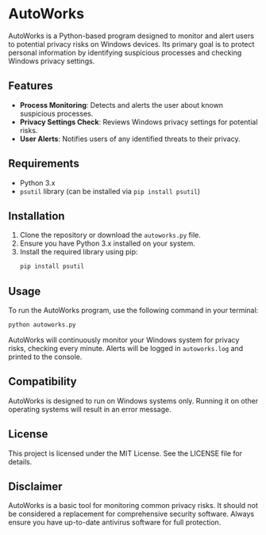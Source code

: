 # AutoWorks

AutoWorks is a Python-based program designed to monitor and alert users to potential privacy risks on Windows devices. Its primary goal is to protect personal information by identifying suspicious processes and checking Windows privacy settings.

## Features

- **Process Monitoring**: Detects and alerts the user about known suspicious processes.
- **Privacy Settings Check**: Reviews Windows privacy settings for potential risks.
- **User Alerts**: Notifies users of any identified threats to their privacy.

## Requirements

- Python 3.x
- `psutil` library (can be installed via `pip install psutil`)

## Installation

1. Clone the repository or download the `autoworks.py` file.
2. Ensure you have Python 3.x installed on your system.
3. Install the required library using pip:
   ```bash
   pip install psutil
   ```

## Usage

To run the AutoWorks program, use the following command in your terminal:

```bash
python autoworks.py
```

AutoWorks will continuously monitor your Windows system for privacy risks, checking every minute. Alerts will be logged in `autoworks.log` and printed to the console.

## Compatibility

AutoWorks is designed to run on Windows systems only. Running it on other operating systems will result in an error message.

## License

This project is licensed under the MIT License. See the LICENSE file for details.

## Disclaimer

AutoWorks is a basic tool for monitoring common privacy risks. It should not be considered a replacement for comprehensive security software. Always ensure you have up-to-date antivirus software for full protection.